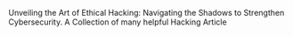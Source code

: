 Unveiling the Art of Ethical Hacking: Navigating the Shadows to Strengthen Cybersecurity. A Collection of many helpful Hacking Article
